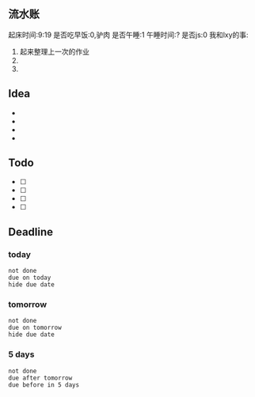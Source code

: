 ## 流水账
起床时间:9:19
是否吃早饭:0,驴肉
是否午睡:1
午睡时间:?
是否js:0
我和lxy的事: 
1. 起来整理上一次的作业
2. 
3. 

## Idea
- 
- 
- 
- 

## Todo
- [ ] 
- [ ] 
- [ ] 
- [ ] 

## Deadline
### today
```tasks
not done
due on today
hide due date
```
### tomorrow
```tasks
not done
due on tomorrow
hide due date
```
### 5 days
```tasks
not done
due after tomorrow
due before in 5 days
```
